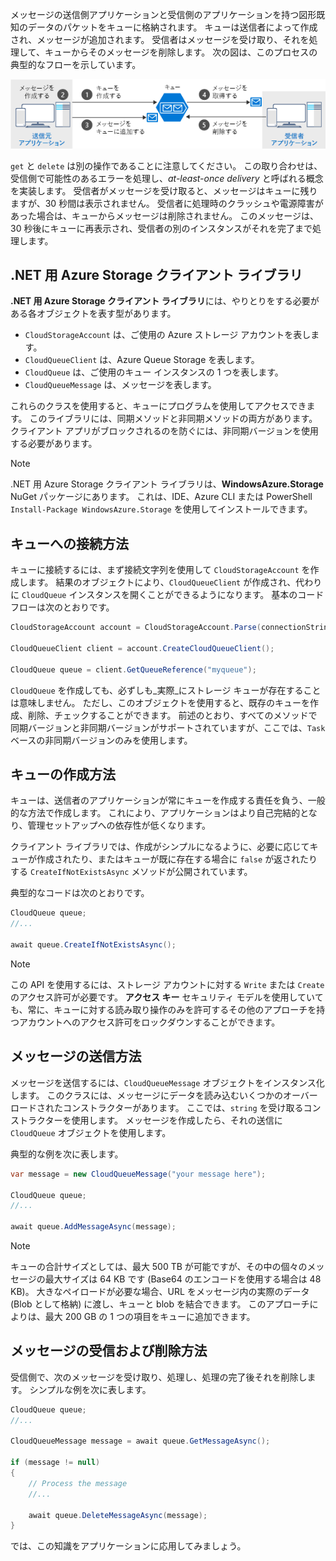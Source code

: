 メッセージの送信側アプリケーションと受信側のアプリケーションを持つ図形既知のデータのパケットをキューに格納されます。 キューは送信者によって作成され、メッセージが追加されます。 受信者はメッセージを受け取り、それを処理して、キューからそのメッセージを削除します。 次の図は、このプロセスの典型的なフローを示しています。

![Azure Queue におけるメッセージの典型的なフロー図。](../media/6-message-flow.png)

`get` と `delete` は別の操作であることに注意してください。 この取り合わせは、受信側で可能性のあるエラーを処理し、_at-least-once delivery_ と呼ばれる概念を実装します。 受信者がメッセージを受け取ると、メッセージはキューに残りますが、30 秒間は表示されません。 受信者に処理時のクラッシュや電源障害があった場合は、キューからメッセージは削除されません。 このメッセージは、30 秒後にキューに再表示され、受信者の別のインスタンスがそれを完了まで処理します。

## <a name="the-azure-storage-client-library-for-net"></a>.NET 用 Azure Storage クライアント ライブラリ

**.NET 用 Azure Storage クライアント ライブラリ**には、やりとりをする必要がある各オブジェクトを表す型があります。

- `CloudStorageAccount` は、ご使用の Azure ストレージ アカウントを表します。
- `CloudQueueClient` は、Azure Queue Storage を表します。
- `CloudQueue` は、ご使用のキュー インスタンスの 1 つを表します。
- `CloudQueueMessage` は、メッセージを表します。

これらのクラスを使用すると、キューにプログラムを使用してアクセスできます。 このライブラリには、同期メソッドと非同期メソッドの両方があります。クライアント アプリがブロックされるのを防ぐには、非同期バージョンを使用する必要があります。

> [!NOTE]
> .NET 用 Azure Storage クライアント ライブラリは、**WindowsAzure.Storage** NuGet パッケージにあります。 これは、IDE、Azure CLI または PowerShell `Install-Package WindowsAzure.Storage` を使用してインストールできます。

## <a name="how-to-connect-to-a-queue"></a>キューへの接続方法

キューに接続するには、まず接続文字列を使用して `CloudStorageAccount` を作成します。 結果のオブジェクトにより、`CloudQueueClient` が作成され、代わりに `CloudQueue` インスタンスを開くことができるようになります。 基本のコード フローは次のとおりです。

```csharp
CloudStorageAccount account = CloudStorageAccount.Parse(connectionString);

CloudQueueClient client = account.CreateCloudQueueClient();

CloudQueue queue = client.GetQueueReference("myqueue");
```

`CloudQueue` を作成しても、必ずしも_実際_にストレージ キューが存在することは意味しません。 ただし、このオブジェクトを使用すると、既存のキューを作成、削除、チェックすることができます。 前述のとおり、すべてのメソッドで同期バージョンと非同期バージョンがサポートされていますが、ここでは、`Task` ベースの非同期バージョンのみを使用します。

## <a name="how-to-create-a-queue"></a>キューの作成方法

キューは、送信者のアプリケーションが常にキューを作成する責任を負う、一般的な方法で作成します。 これにより、アプリケーションはより自己完結的となり、管理セットアップへの依存性が低くなります。 

クライアント ライブラリでは、作成がシンプルになるように、必要に応じてキューが作成されたり、またはキューが既に存在する場合に `false` が返されたりする `CreateIfNotExistsAsync` メソッドが公開されています。 

典型的なコードは次のとおりです。

```csharp
CloudQueue queue;
//...

await queue.CreateIfNotExistsAsync();
```

> [!NOTE]
> この API を使用するには、ストレージ アカウントに対する `Write` または `Create` のアクセス許可が必要です。 **アクセス キー** セキュリティ モデルを使用していても、常に、キューに対する読み取り操作のみを許可するその他のアプローチを持つアカウントへのアクセス許可をロックダウンすることができます。

## <a name="how-to-send-a-message"></a>メッセージの送信方法

メッセージを送信するには、`CloudQueueMessage` オブジェクトをインスタンス化します。 このクラスには、メッセージにデータを読み込むいくつかのオーバーロードされたコンストラクターがあります。 ここでは、`string` を受け取るコンストラクターを使用します。 メッセージを作成したら、それの送信に `CloudQueue` オブジェクトを使用します。

典型的な例を次に表します。

```csharp
var message = new CloudQueueMessage("your message here");

CloudQueue queue;
//...

await queue.AddMessageAsync(message);
```

> [!NOTE]
> キューの合計サイズとしては、最大 500 TB が可能ですが、その中の個々のメッセージの最大サイズは 64 KB です (Base64 のエンコードを使用する場合は 48 KB)。 大きなペイロードが必要な場合、URL をメッセージ内の実際のデータ (Blob として格納) に渡し、キューと blob を結合できます。 このアプローチによりは、最大 200 GB の 1 つの項目をキューに追加できます。

## <a name="how-to-receive-and-delete-a-message"></a>メッセージの受信および削除方法

受信側で、次のメッセージを受け取り、処理し、処理の完了後それを削除します。 シンプルな例を次に表します。

```C#
CloudQueue queue;
//...

CloudQueueMessage message = await queue.GetMessageAsync();

if (message != null)
{
    // Process the message
    //...

    await queue.DeleteMessageAsync(message);
}
```

では、この知識をアプリケーションに応用してみましょう。